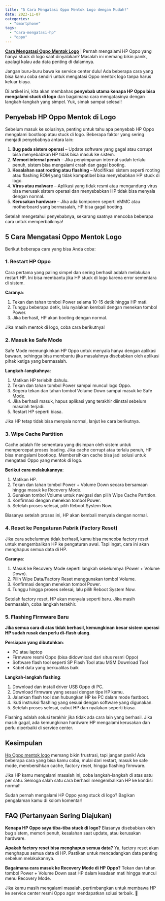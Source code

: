 ```yaml
---
title: "5 Cara Mengatasi Oppo Mentok Logo dengan Mudah!"
date: 2023-11-07
categories: 
  - "smartphone"
tags: 
  - "cara-mengatasi-hp"
  - "oppo"
---
```


[**Cara Mengatasi Oppo Mentok Logo**](https://ajiekusumadhany.com/smartphone/cara-mengatasi-oppo-mentok-logo/) | Pernah mengalami HP Oppo yang hanya stuck di logo saat dinyalakan? Masalah ini memang bikin panik, apalagi kalau ada data penting di dalamnya.

Jangan buru-buru bawa ke service center dulu! Ada beberapa cara yang bisa kamu coba sendiri untuk mengatasi Oppo mentok logo tanpa harus keluar biaya.

Di artikel ini, kita akan membahas **penyebab utama kenapa HP Oppo bisa mengalami stuck di logo** dan bagaimana cara mengatasinya dengan langkah-langkah yang simpel. Yuk, simak sampai selesai!

## Penyebab HP Oppo Mentok di Logo

Sebelum masuk ke solusinya, penting untuk tahu apa penyebab HP Oppo mengalami bootloop atau stuck di logo. Beberapa faktor yang sering menjadi penyebabnya antara lain:

1. **Bug pada sistem operasi** – Update software yang gagal atau corrupt bisa menyebabkan HP tidak bisa masuk ke sistem.
2. **Memori internal penuh** – Jika penyimpanan internal sudah terlalu penuh, sistem bisa mengalami crash dan gagal booting.
3. **Kesalahan saat rooting atau flashing** – Modifikasi sistem seperti rooting atau flashing ROM yang tidak kompatibel bisa menyebabkan HP stuck di logo.
4. **Virus atau malware** – Aplikasi yang tidak resmi atau mengandung virus bisa merusak sistem operasi dan menyebabkan HP tidak bisa menyala dengan normal.
5. **Kerusakan hardware** – Jika ada komponen seperti eMMC atau motherboard yang bermasalah, HP bisa gagal booting.

Setelah mengetahui penyebabnya, sekarang saatnya mencoba beberapa cara untuk memperbaikinya!

## 5 Cara Mengatasi Oppo Mentok Logo

Berikut beberapa cara yang bisa Anda coba:

### 1\. Restart HP Oppo

Cara pertama yang paling simpel dan sering berhasil adalah melakukan restart HP. Ini bisa membantu jika HP stuck di logo karena error sementara di sistem.

**Caranya**:

1. Tekan dan tahan tombol Power selama 10-15 detik hingga HP mati.
2. Tunggu beberapa detik, lalu nyalakan kembali dengan menekan tombol Power.
3. Jika berhasil, HP akan booting dengan normal.

Jika masih mentok di logo, coba cara berikutnya!

### 2\. Masuk ke Safe Mode

Safe Mode memungkinkan HP Oppo untuk menyala hanya dengan aplikasi bawaan, sehingga bisa membantu jika masalahnya disebabkan oleh aplikasi pihak ketiga yang bermasalah.

**Langkah-langkahnya**:

1. Matikan HP terlebih dahulu.
2. Tekan dan tahan tombol Power sampai muncul logo Oppo.
3. Segera tekan dan tahan tombol Volume Down sampai masuk ke Safe Mode.
4. Jika berhasil masuk, hapus aplikasi yang terakhir diinstal sebelum masalah terjadi.
5. Restart HP seperti biasa.

Jika HP tetap tidak bisa menyala normal, lanjut ke cara berikutnya.

### 3\. Wipe Cache Partition

Cache adalah file sementara yang disimpan oleh sistem untuk mempercepat proses loading. Jika cache corrupt atau terlalu penuh, HP bisa mengalami bootloop. Membersihkan cache bisa jadi solusi untuk mengatasi Oppo yang mentok di logo.

**Berikut cara melakukannya**:

1. Matikan HP.
2. Tekan dan tahan tombol Power + Volume Down secara bersamaan hingga masuk ke Recovery Mode.
3. Gunakan tombol Volume untuk navigasi dan pilih Wipe Cache Partition.
4. Konfirmasi dengan menekan tombol Power.
5. Setelah proses selesai, pilih Reboot System Now.

Biasanya setelah proses ini, HP akan kembali menyala dengan normal.

### 4\. Reset ke Pengaturan Pabrik (Factory Reset)

Jika cara sebelumnya tidak berhasil, kamu bisa mencoba factory reset untuk mengembalikan HP ke pengaturan awal. Tapi ingat, cara ini akan menghapus semua data di HP.

**Caranya**:

1. Masuk ke Recovery Mode seperti langkah sebelumnya (Power + Volume Down).
2. Pilih Wipe Data/Factory Reset menggunakan tombol Volume.
3. Konfirmasi dengan menekan tombol Power.
4. Tunggu hingga proses selesai, lalu pilih Reboot System Now.

Setelah factory reset, HP akan menyala seperti baru. Jika masih bermasalah, coba langkah terakhir.

### 5\. Flashing Firmware Baru

**Jika semua cara di atas tidak berhasil, kemungkinan besar sistem operasi HP sudah rusak dan perlu di-flash ulang.**

**Persiapan yang dibutuhkan**:

- PC atau laptop
- Firmware resmi Oppo (bisa didownload dari situs resmi Oppo)
- Software flash tool seperti SP Flash Tool atau MSM Download Tool
- Kabel data yang berkualitas baik

**Langkah-langkah flashing**:

1. Download dan install driver USB Oppo di PC.
2. Download firmware yang sesuai dengan tipe HP kamu.
3. Jalankan flash tool dan hubungkan HP ke PC dalam mode fastboot.
4. Ikuti instruksi flashing yang sesuai dengan software yang digunakan.
5. Setelah proses selesai, cabut HP dan nyalakan seperti biasa.

Flashing adalah solusi terakhir jika tidak ada cara lain yang berhasil. Jika masih gagal, ada kemungkinan hardware HP mengalami kerusakan dan perlu diperbaiki di service center.

## Kesimpulan

[Hp Oppo mentok logo](https://ajiekusumadhany.com/smartphone/cara-mengatasi-oppo-mentok-logo/) memang bikin frustrasi, tapi jangan panik! Ada beberapa cara yang bisa kamu coba, mulai dari restart, masuk ke safe mode, membersihkan cache, factory reset, hingga flashing firmware.

Jika HP kamu mengalami masalah ini, coba langkah-langkah di atas satu per satu. Semoga salah satu cara berhasil mengembalikan HP ke kondisi normal!

Sudah pernah mengalami HP Oppo yang stuck di logo? Bagikan pengalaman kamu di kolom komentar!

## FAQ (Pertanyaan Sering Diajukan)

**Kenapa HP Oppo saya tiba-tiba stuck di logo?** Biasanya disebabkan oleh bug sistem, memori penuh, kesalahan saat update, atau kerusakan hardware.

**Apakah factory reset bisa menghapus semua data?** Ya, factory reset akan menghapus semua data di HP. Pastikan untuk mencadangkan data penting sebelum melakukannya.

**Bagaimana cara masuk ke Recovery Mode di HP Oppo?** Tekan dan tahan tombol Power + Volume Down saat HP dalam keadaan mati hingga muncul menu Recovery Mode.

Jika kamu masih mengalami masalah, pertimbangkan untuk membawa HP ke service center resmi Oppo agar mendapatkan solusi terbaik. 🚀
